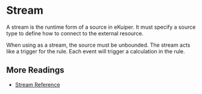 # Stream

A stream is the runtime form of a source in eKuiper. It must specify a source type to define how to connect to the external resource.

When using as a stream, the source must be unbounded. The stream acts like a trigger for the rule. Each event will trigger a calculation in the rule.

## More Readings

- [Stream Reference](../../sqls/streams.md)

